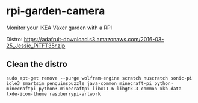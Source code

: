 # rpi-garden-camera
Monitor your IKEA Växer garden with a RPI

Distro: https://adafruit-download.s3.amazonaws.com/2016-03-25_Jessie_PiTFT35r.zip

## Clean the distro
```sudo apt-get remove --purge wolfram-engine scratch nuscratch sonic-pi idle3 smartsim penguinspuzzle java-common minecraft-pi python-minecraftpi python3-minecraftpi libx11-6 libgtk-3-common xkb-data lxde-icon-theme raspberrypi-artwork```
